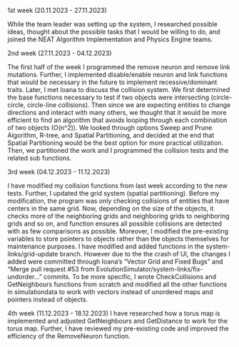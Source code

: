1st week (20.11.2023 - 27.11.2023)

While the team leader was setting up the system, I researched possible ideas, thought about the possible tasks that I would be willing to do, and joined the NEAT Algorithm Implementation and Physics Engine teams.

2nd week (27.11.2023 - 04.12.2023)

The first half of the week I programmed the remove neuron and remove link mutations. Further, I implemented disable/enable neuron and link functions that would be necessary in the future to implement recessive/dominant traits. Later, I met Ioana to discuss the collision system. We first determined the base functions necessary to test if two objects were intersecting  (circle-circle, circle-line collisions). Then since we are expecting entities to change directions and interact with many others, we thought that it would be more efficient to find an algorithm that avoids looping through each combination of two objects (O(n^2)). We looked through options Sweep and Prune Algorithm, R-tree, and Spatial Partitioning, and decided at the end that Spatial Partitioning would be the best option for more practical utilization. Then, we partitioned the work and I programmed the collision tests and the related sub functions.

3rd week (04.12.2023 - 11.12.2023)

I have modified my collision functions from last week according to the new tests. Further, I updated the grid system (spatial partitioning). Before my modification, the program was only checking collisions of entities that have centers in the same grid. Now, depending on the size of the objects, it checks more of the neighboring grids and neighboring grids to neighboring grids and so on, and function ensures all possible collisions are detected with as few comparisons as possible. Moreover, I modified the pre-existing variables to store pointers to objects rather than the objects themselves for maintenance purposes. I have modified and added functions in the system-links/grid-update branch. However due to the the crash of UI, the changes I added were committed through Ioana’s “Vector Grid and Fixed Bugs” and  “Merge pull request #53 from EvolutionSimulator/system-links/fix-undorder…” commits. To be more specific, I wrote CheckCollisions and GetNeighbours functions from scratch and modified all the other functions in simulationdata to work with vectors instead of unordered maps and pointers instead of objects.

4th week (11.12.2023 - 18.12.2023)
I have researched how a torus map is implemented and adjusted GetNeighbours and GetDistance to work for the torus map. Further, I have reviewed my pre-existing code and improved the efficiency of the RemoveNeuron function.
